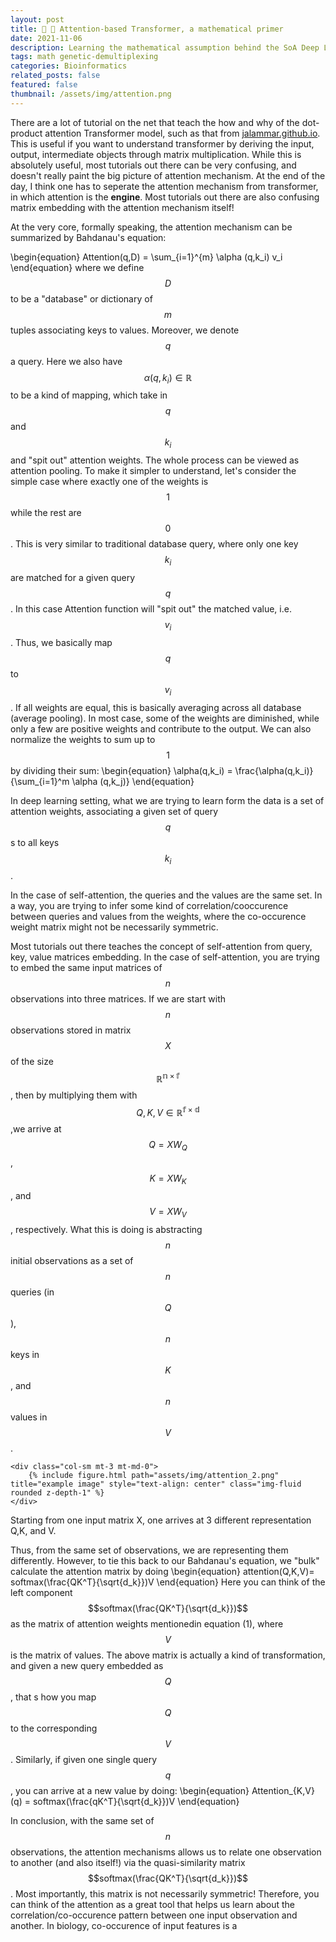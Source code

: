 ```yaml
---
layout: post
title: 📢 📏 Attention-based Transformer, a mathematical primer
date: 2021-11-06
description: Learning the mathematical assumption behind the SoA Deep Learning model  
tags: math genetic-demultiplexing
categories: Bioinformatics
related_posts: false
featured: false
thumbnail: /assets/img/attention.png
---
```


There are a lot of tutorial on the net that teach the how and why of the dot-product attention Transformer model, such as that from [jalammar.github.io](https://jalammar.github.io/illustrated-transformer/). This is useful if you want to understand transformer by deriving the input, output, intermediate objects through matrix multiplication. While this is absolutely useful, most tutorials out there can be very confusing, and doesn't really paint the big picture of attention mechanism. At the end of the day, I think one has to seperate the attention mechanism from transformer, in which attention is the **engine**. Most tutorials out there are also confusing matrix embedding with the attention mechanism itself!

At the very core, formally speaking, the attention mechanism can be summarized by Bahdanau's equation:

\begin{equation}
Attention(q,D) = \sum_{i=1}^{m} \alpha (q,k_i) v_i
\end{equation}
where we define $$D$$ to be a "database" or dictionary of $$m$$ tuples associating keys to values. Moreover, we denote $$q$$ a query. Here we also have $$\alpha(q,k_i) \in \mathbb{R}$$ to be a kind of mapping, which take in $$q$$ and $$k_i$$ and "spit out" attention weights. The whole process can be viewed as attention pooling. To make it simpler to understand, let's consider the simple case where exactly one of the weights is $$1$$ while the rest are $$0$$. This is very similar to traditional database query, where only one key $$k_i$$ are matched for a given query $$q$$. In this case Attention function will "spit out" the matched value, i.e. $$v_i$$. Thus, we basically map $$q$$ to $$v_i$$. If all weights are equal, this is basically averaging across all database (average pooling). In most case, some of the weights are diminished, while only a few are positive weights and contribute to the output. We can also normalize the weights to sum up to $$1$$ by dividing their sum:
\begin{equation}
\alpha(q,k_i) = \frac{\alpha(q,k_i)}{\sum_{i=1}^m \alpha (q,k_j)}
\end{equation}

In deep learning setting, what we are trying to learn form the data is a set of attention weights, associating a given set of query $$q$$s to all keys $$k_i$$. 

In the case of self-attention, the queries and the values are the same set. In a way, you are trying to infer some kind of correlation/cooccurence between queries and values from the weights, where the co-occurence weight matrix might not be necessarily symmetric. 

Most tutorials out there teaches the concept of self-attention from query, key, value matrices embedding. In the case of self-attention, you are trying to embed the same input matrices of $$n$$ observations into three matrices. If we are start with $$n$$ observations stored in matrix $$X$$ of the size $$\mathbb{R^{n \times f}}$$,  then by multiplying them with $$Q,K,V \in \mathbb{R^{f \times d}}$$,we arrive at 
$$Q = XW_Q$$, $$K=XW_K$$, and $$V=XW_V$$, respectively. What this is doing is abstracting $$n$$ initial observations as a set of $$n$$ queries (in $$Q$$), $$n$$ keys in $$K$$, and $$n$$ values in $$V$$. 

<div class="row">

    <div class="col-sm mt-3 mt-md-0">
        {% include figure.html path="assets/img/attention_2.png" title="example image" style="text-align: center" class="img-fluid rounded z-depth-1" %}
    </div>
</div>
<div class="caption">
    Starting from one input matrix X, one arrives at 3 different representation Q,K, and V.
</div>

Thus, from the same set of observations, we are representing them differently. However, to tie this back to our Bahdanau's equation, we "bulk" calculate the attention matrix by doing
\begin{equation}
attention(Q,K,V)= softmax(\frac{QK^T}{\sqrt{d_k}})V
\end{equation}
Here you can think of the left component $$softmax(\frac{QK^T}{\sqrt{d_k}})$$ as the matrix of attention weights mentionedin equation (1), where $$V$$ is the matrix of values. The above matrix is actually a kind of transformation, and given a new query embedded as $$Q$$, that s how you map $$Q$$ to the corresponding $$V$$.  Similarly, if given one single query $$q$$, you can arrive at a new value by doing:
\begin{equation}
Attention_{K,V}(q) = softmax(\frac{qK^T}{\sqrt{d_k}})V 
\end{equation}

In conclusion, with the same set of $$n$$ observations, the attention mechanisms allows us to relate one observation to another (and also itself!) via the quasi-similarity matrix $$softmax(\frac{QK^T}{\sqrt{d_k}})$$. Most importantly, this matrix is not necessarily symmetric! Therefore, you can think of the attention as a great tool that helps us learn about the correlation/co-occurence pattern between one input observation and another. In biology, co-occurence of input features is a 